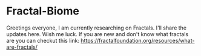 # Fractal-Biome

Greetings everyone, I am currently researching on Fractals. I'll share the updates here. Wish me luck. 
If you are new and don't know what fractals are you can checkut this link:  https://fractalfoundation.org/resources/what-are-fractals/
